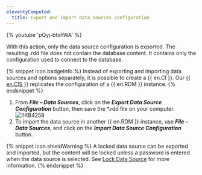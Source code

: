 ```yaml
---
eleventyComputed:
  title: Export and import data sources configuration
---
```

{% youtube 'pQyj-btxhWA' %}

With this action, only the data source configuration is exported. The resulting .rdd file does not contain the database content. It contains only the configuration used to connect to the database.

{% snippet icon.badgeInfo %}
Instead of exporting and importing data sources and options separately, it is possible to create a {{ en.CI }}. Our [{{ en.CIS }}](/rdm/windows/installation/client/custom-installer-service/) replicates the configuration of a {{ en.RDM }} instance.
{% endsnippet %}

1. From ***File – Data Sources***, click on the ***Export Data Source Configuration*** button, then save the *.rdd file on your computer.
![!!KB4258](https://cdnweb.devolutions.net/docs/en/kb/KB4258.png)
1. To import the data source in another {{ en.RDM }} instance, use ***File – Data Sources***, and click on the ***Import Data Source Configuration*** button.

{% snippet icon.shieldWarning %}
A locked data source can be exported and imported, but the content will be locked unless a password is entered when the data source is selected. See [Lock Data Source](/rdm/windows/data-sources/lock/) for more information.
{% endsnippet %}
